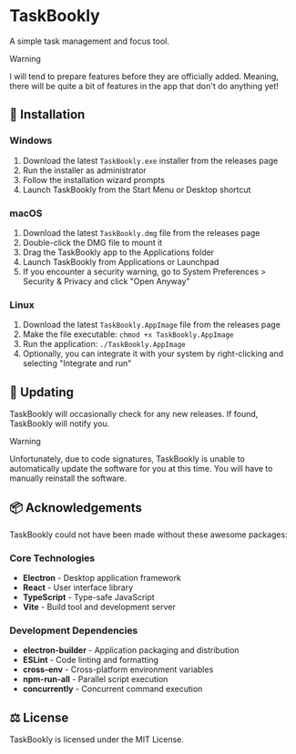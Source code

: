 # TaskBookly

A simple task management and focus tool.

> [!WARNING]
> I will tend to prepare features before they are officially added. Meaning, there will be quite a bit of features in the app that don't do anything yet!

## 🔧 Installation

### Windows

1. Download the latest `TaskBookly.exe` installer from the releases page
2. Run the installer as administrator
3. Follow the installation wizard prompts
4. Launch TaskBookly from the Start Menu or Desktop shortcut

### macOS

1. Download the latest `TaskBookly.dmg` file from the releases page
2. Double-click the DMG file to mount it
3. Drag the TaskBookly app to the Applications folder
4. Launch TaskBookly from Applications or Launchpad
5. If you encounter a security warning, go to System Preferences > Security & Privacy and click "Open Anyway"

### Linux

1. Download the latest `TaskBookly.AppImage` file from the releases page
2. Make the file executable: `chmod +x TaskBookly.AppImage`
3. Run the application: `./TaskBookly.AppImage`
4. Optionally, you can integrate it with your system by right-clicking and selecting "Integrate and run"

## 🔄 Updating

TaskBookly will occasionally check for any new releases. If found, TaskBookly will notify you.

> [!WARNING]
> Unfortunately, due to code signatures, TaskBookly is unable to automatically update the software for you at this time. You will have to manually reinstall the software.

## 📦 Acknowledgements
TaskBookly could not have been made without these awesome packages:

### Core Technologies

-   **Electron** - Desktop application framework
-   **React** - User interface library
-   **TypeScript** - Type-safe JavaScript
-   **Vite** - Build tool and development server

### Development Dependencies

-   **electron-builder** - Application packaging and distribution
-   **ESLint** - Code linting and formatting
-   **cross-env** - Cross-platform environment variables
-   **npm-run-all** - Parallel script execution
-   **concurrently** - Concurrent command execution

## ⚖️ License

TaskBookly is licensed under the MIT License.

